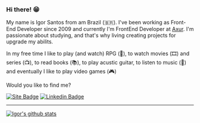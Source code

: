 ### Hi there! 😁 

My name is Igor Santos from am Brazil (🇧🇷). I've been working as Front-End Developer since 2009 and currently I'm FrontEnd Developer at [Axur](https://axur.com/pt-br/home). I'm passionate about studying, and that's why living creating projects for upgrade my abilits.

In my free time I like to play (and watch) RPG (🎲), to watch movies (🎞️) and series (📺), to read books (📚), to play acustic guitar, to listen to music (🎵) and eventually I like to play video games (🎮)

Would you like to find me?

[![Site Badge](https://img.shields.io/badge/Site-falaigor.com-black)](https://falaigors.com/)
[![Linkedin Badge](https://img.shields.io/badge/-LinkedIn-blue?style=flat-square&logo=Linkedin&logoColor=white&link=https://www.linkedin.com/in/falaigor)](https://www.linkedin.com/in/falaigor)

____


[![Igor's github stats](https://github-readme-stats.vercel.app/api?username=falaigor&include_all_commits=true&theme=dark&include_all_commits&show_icons=true&count_private=true&role=OWNER,COLLABORATOR)](https://github.com/falaigor)
